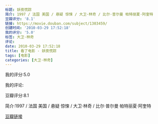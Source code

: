 ```yaml
---
标题: 妖夜慌踪
简介: 1997 / 法国 美国 / 悬疑 惊悚 / 大卫·林奇 / 比尔·普尔曼 帕特丽夏·阿奎特
豆瓣评分: '8.1'
链接: https://movie.douban.com/subject/1303459/
创建时间: '2010-03-29 17:52:18'
我的评分: '5.0'
标签: 大卫·林奇
评论:
date: 2010-03-29 17:52:18
title: 看了电影 - 妖夜慌踪
tags: [电影]
categories: [大卫·林奇]
---
```


我的评分:5.0

我的评论:

豆瓣评分:8.1

简介:1997 / 法国 美国 / 悬疑 惊悚 / 大卫·林奇 / 比尔·普尔曼 帕特丽夏·阿奎特

[豆瓣链接](https://movie.douban.com/subject/1303459/)

